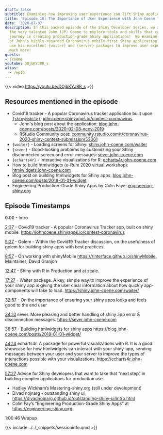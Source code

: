 ```yaml
---
draft: false
subtitle: Examining how improving user experience can lift Shiny applications to production level!
title: 'Episode 10: The Importance of User Experience with John Coene'
date: '2020-07-07'
description: In this packed episode of the Shiny Developer Series, we are joined by
  the very talented John (JP) Coene to explore tools and skills that can ease your
  journey in creating production-grade Shiny applications!  We examine the backstory
  of John's highly-regarded Coronavirus mobile-first Shiny application, how you can
  use his excellent {waiter} and {server} packages to improve user experience, and
  much more!
guests: 
- jcoene
youtube: DOjbKYJ8R_s
alias:
  - /ep10
---
```


{{< video https://youtu.be/DOjbKYJ8R_s >}}

## Resources mentioned in the episode

* Covid19 tracker - A popular Coronavirus tracker application built upon [`{shinyMobile}`](https://rinterface.github.io/shinyMobile/): [johncoene.shinyapps.io/contest-coronavirus](https://johncoene.shinyapps.io/contest-coronavirus)
  * John's blog post about the application: [blog.john-coene.com/posts/2020-02-08-ncov-2019](https://blog.john-coene.com/posts/2020-02-08-ncov-2019/)
  * RStudio Community post: [community.rstudio.com/t/coronavirus-2020-shiny-contest-submission/53061](https://community.rstudio.com/t/coronavirus-2020-shiny-contest-submission/53061)
* `{waiter}` - Loading screens for Shiny: [shiny.john-coene.com/waiter](https://shiny.john-coene.com/waiter)
* `{sever}` - Good-looking problems by customizing your Shiny disconnected screen and error messages: [sever.john-coene.com](https://sever.john-coene.com/)
* `{echarts4r}` - Interactive visualizations for R: [echarts4r.john-coene.com](https://echarts4r.john-coene.com/)
* How to build htmlwidgets (e-Rum 2020 virtual workshop): [htmlwidgets.john-coene.com](https://htmlwidgets.john-coene.com/)
* Blog post on building htmlwidgets for Shiny apps: [blog.john-coene.com/posts/2018-01-01-widget](https://blog.john-coene.com/posts/2018-01-01-widget/)
* Engineering Production-Grade Shiny Apps by Colin Faye: [engineering-shiny.org](https://engineering-shiny.org/)

## Episode Timestamps

0:00 -  Intro

[2:37](https://www.youtube.com/watch?v=DOjbKYJ8R_s&t=2m37s) - Covid19 tracker - A popular Coronavirus Tracker app, built on shiny mobile: <https://johncoene.shinyapps.io/contest-coronavirus>

[5:37](https://www.youtube.com/watch?v=DOjbKYJ8R_s&t=5m37s) - Golem - Within the Covid19 Tracker discussion, on the usefulness of golem for building shiny apps with best practices.

[8:57](https://www.youtube.com/watch?v=DOjbKYJ8R_s&t=8m57s) - On working with shinyMobile  <https://rinterface.github.io/shinyMobile>, Maintainer; David Granjon

[12:47](https://www.youtube.com/watch?v=DOjbKYJ8R_s&t=12m47s) - Shiny with R in Production and at scale.

[17:27](https://www.youtube.com/watch?v=DOjbKYJ8R_s&t=17m27s) - Waiter package. A key, simple way to improve the experience of your shiny app is giving the user clear information about how quickly app-components will take to load. <https://shiny.john-coene.com/waiter/>

[32:57](https://www.youtube.com/watch?v=DOjbKYJ8R_s&t=32m57s) - On the importance of ensuring your shiny apps looks and feels good to the end user

[34:10](https://www.youtube.com/watch?v=DOjbKYJ8R_s&t=34m10s) sever. More pleasing and better handling of shiny app error & disconnection messages. <https://sever.john-coene.com>

[38:57](https://www.youtube.com/watch?v=DOjbKYJ8R_s&t=38m57s) - Building htmlwidgets for shiny apps <https://blog.john-coene.com/posts/2018-01-01-widget/>

[44:14](https://www.youtube.com/watch?v=DOjbKYJ8R_s&t=44m14s) echarts4r. A package for powerful visualizations with R. It is a good showcase for how htmlwidgets can interact with your shiny-app, sending messages between your user and your server to improve the types of interactions possible with your visualizations.  <https://echarts4r.john-coene.com>

[57:27](https://www.youtube.com/watch?v=DOjbKYJ8R_s&t=57m27s) Advice for Shiny developers that want to take that “next step” in building complex applications for production use.

* Hadley Wickham’s Mastering-shiny.org (still under development)
* Divad nojnarg - outstanding shiny ui,  <https://divadnojnarg.github.io/outstanding-shiny-ui/intro.html>
* Colin Fay’s  “Engineering Production-Grade Shiny Apps” at <https://engineering-shiny.org/>

1:00:46 Wrapup

{{< include ../../_snippets/sessioninfo.qmd >}}
